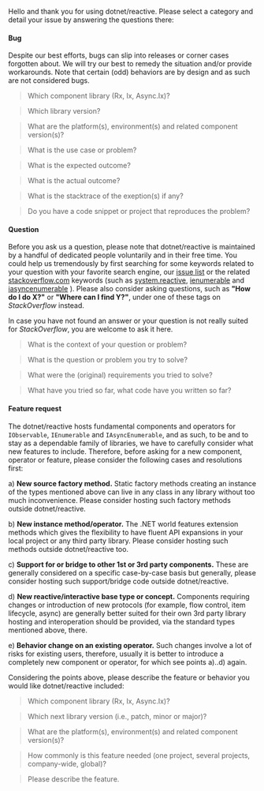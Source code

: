 Hello and thank you for using dotnet/reactive. Please select a category and detail your issue by answering the questions there:

#### Bug

Despite our best efforts, bugs can slip into releases or corner cases forgotten about. We will try our best to remedy the situation
and/or provide workarounds. Note that certain (odd) behaviors are by design and as such are not considered bugs.

> Which component library (Rx, Ix, Async.Ix)?

> Which library version?

> What are the platform(s), environment(s) and related component version(s)?

> What is the use case or problem?

> What is the expected outcome?

> What is the actual outcome?

> What is the stacktrace of the exeption(s) if any?

> Do you have a code snippet or project that reproduces the problem?

#### Question

Before you ask us a question, please note that dotnet/reactive is maintained by a handful of dedicated people voluntarily and in their free time.
You could help us tremendously by first searching for some keywords related to your question with your favorite search engine,
our [issue list](https://github.com/dotnet/reactive/issues) or the related [stackoverflow.com](https://stackoverflow.com) keywords (such as
[system.reactive](https://stackoverflow.com/questions/tagged/system.reactive),
[ienumerable](https://stackoverflow.com/questions/tagged/ienumerable) and
[iasyncenumerable](https://stackoverflow.com/questions/tagged/iasyncenumerable)
). Please also consider asking questions, such as **"How do I do X?"** or **"Where can I find Y?"**, under one of these tags on *StackOverflow* instead.

In case you have not found an answer or your question is not really suited for *StackOverflow*, you are welcome to ask it here.

> What is the context of your question or problem?

> What is the question or problem you try to solve?

> What were the (original) requirements you tried to solve?

> What have you tried so far, what code have you written so far?

#### Feature request

The dotnet/reactive hosts fundamental components and operators for `IObservable`, `IEnumerable` and `IAsyncEnumerable`, and as such, to be and
to stay as a dependable family of libraries, we have to carefully consider what new features to include. Therefore, before asking for a new component,
operator or feature, please consider the following cases and resolutions first:

a) **New source factory method.** Static factory methods creating an instance of the types mentioned above can live in any class in any library
without too much inconvenience. Please consider hosting such factory methods outside dotnet/reactive.

b) **New instance method/operator.** The .NET world features extension methods which gives the flexibility to have fluent API expansions in
your local project or any third party library. Please consider hosting such methods outside dotnet/reactive too.

c) **Support for or bridge to other 1st or 3rd party components.** These are generally considered on a specific case-by-case basis but generally,
please consider hosting such support/bridge code outside dotnet/reactive.

d) **New reactive/interactive base type or concept.** Components requiring changes or introduction of new protocols (for example, flow control,
item lifecycle, async) are generally better suited for their own 3rd party library hosting and interoperation should be provided, via the standard
types mentioned above, there.

e) **Behavior change on an existing operator.** Such changes involve a lot of risks for existing users, therefore, usually it is better to introduce
a completely new component or operator, for which see points a)..d) again.

Considering the points above, please describe the feature or behavior you would like dotnet/reactive included:

> Which component library (Rx, Ix, Async.Ix)?

> Which next library version (i.e., patch, minor or major)?

> What are the platform(s), environment(s) and related component version(s)?

> How commonly is this feature needed (one project, several projects, company-wide, global)?

> Please describe the feature.